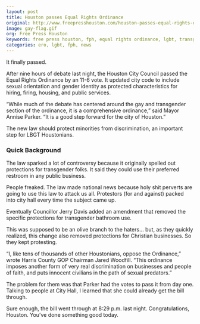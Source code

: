 ```yaml
---
layout: post
title: Houston passes Equal Rights Ordinance
original: http://www.freepresshouston.com/houston-passes-equal-rights-ordinance/
image: gay-flag.gif
org: Free Press Houston
keywords: free press houston, fph, equal rights ordinance, lgbt, transgender rights, bathroom ordinance, passes, mayor annise parker
categories: ero, lgbt, fph, news
---
```


It finally passed.

After nine hours of debate last night, the Houston City Council passed the Equal Rights Ordinance by an 11-6 vote. It updated city code to include sexual orientation and gender identity as protected characteristics for hiring, firing, housing, and public services.

<!--break-->

“While much of the debate has centered around the gay and transgender section of the ordinance, it is a comprehensive ordinance,” said Mayor Annise Parker. “It is a good step forward for the city of Houston.”

The new law should protect minorities from discrimination, an important step for LBGT Houstonians.

### Quick Background

The law sparked a lot of controversy because it originally spelled out protections for transgender folks. It said they could use their preferred restroom in any public business.

People freaked. The law made national news because holy shit perverts are going to use this law to attack us all. Protestors (for and against) packed into city hall every time the subject came up.

Eventually Councillor Jerry Davis added an amendment that removed the specific protections for transgender bathroom use.

This was supposed to be an olive branch to the haters… but, as they quickly realized, this change also removed protections for Christian businesses. So they kept protesting.

“I, like tens of thousands of other Houstonians, oppose the Ordinance,” wrote Harris County GOP Chairman Jared Woodfill. “This ordinance imposes another form of very real discrimination on businesses and people of faith, and puts innocent civilians in the path of sexual predators.”

The problem for them was that Parker had the votes to pass it from day one. Talking to people at City Hall, I learned that she could already get the bill through.

Sure enough, the bill went through at 8:29 p.m. last night. Congratulations, Houston. You’ve done something good today.